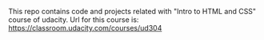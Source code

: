 This repo contains code and projects related with "Intro to HTML and CSS" course of udacity.
Url for this course is:
https://classroom.udacity.com/courses/ud304
